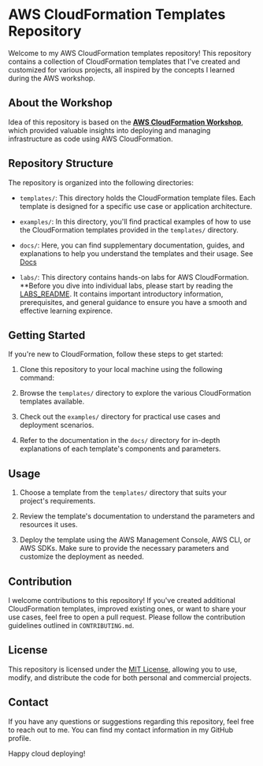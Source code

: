 # AWS CloudFormation Templates Repository

Welcome to my AWS CloudFormation templates repository! This repository contains a collection of CloudFormation templates that I've created and customized for various projects, all inspired by the concepts I learned during the AWS workshop.

## About the Workshop

Idea of this repository is based on the **[AWS CloudFormation Workshop](https://github.com/aws-samples/cfn101-workshop)**, which provided valuable insights into deploying and managing infrastructure as code using AWS CloudFormation.

## Repository Structure

The repository is organized into the following directories:

- `templates/`: This directory holds the CloudFormation template files. Each template is designed for a specific use case or application architecture.

- `examples/`: In this directory, you'll find practical examples of how to use the CloudFormation templates provided in the `templates/` directory.

- `docs/`: Here, you can find supplementary documentation, guides, and explanations to help you understand the templates and their usage. See [Docs](docs/DOCS.md)

- `labs/`: This directory contains hands-on labs for AWS CloudFormation. **Before you dive into individual labs, please start by reading the [LABS_README](labs/LABS_README.md). It contains important introductory information, prerequisites, and general guidance to ensure you have a smooth and effective learning expirence.


## Getting Started

If you're new to CloudFormation, follow these steps to get started:

1. Clone this repository to your local machine using the following command:
2. Browse the `templates/` directory to explore the various CloudFormation templates available.

3. Check out the `examples/` directory for practical use cases and deployment scenarios.

4. Refer to the documentation in the `docs/` directory for in-depth explanations of each template's components and parameters.

## Usage

1. Choose a template from the `templates/` directory that suits your project's requirements.

2. Review the template's documentation to understand the parameters and resources it uses.

3. Deploy the template using the AWS Management Console, AWS CLI, or AWS SDKs. Make sure to provide the necessary parameters and customize the deployment as needed.

## Contribution

I welcome contributions to this repository! If you've created additional CloudFormation templates, improved existing ones, or want to share your use cases, feel free to open a pull request. Please follow the contribution guidelines outlined in `CONTRIBUTING.md`.

## License

This repository is licensed under the [MIT License](LICENSE), allowing you to use, modify, and distribute the code for both personal and commercial projects.

## Contact

If you have any questions or suggestions regarding this repository, feel free to reach out to me. You can find my contact information in my GitHub profile.

Happy cloud deploying!

   
